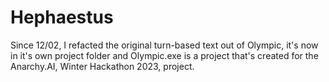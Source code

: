 # Hephaestus


Since 12/02, I refacted the original turn-based text out of Olympic, it's now in it's own project folder and Olympic.exe is a project that's created for the Anarchy.AI, Winter Hackathon 2023, project.
